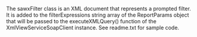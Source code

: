 The sawxFilter class is an XML document that represents a prompted filter. It is added to the filterExpressions string array of the ReportParams object that will be passed to the executeXMLQuery() function of the XmlViewServiceSoapClient instance.  See readme.txt for sample code.

